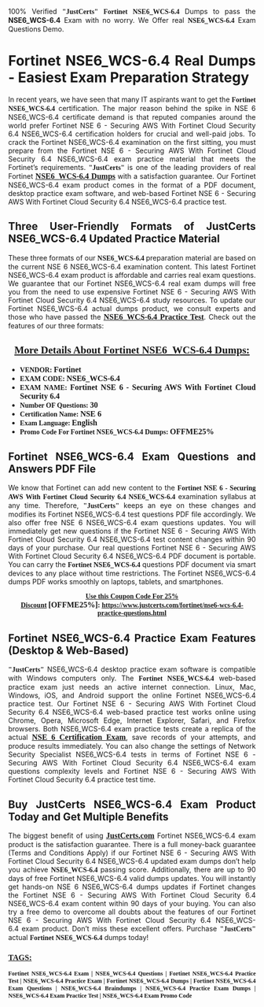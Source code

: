 <p style="text-align: justify;">100% Verified <span style="font-size:14px;"><span style="font-family:Georgia,serif;"><strong>"JustCerts"</strong></span></span> <span style="font-family:Georgia,serif;"><strong>Fortinet NSE6_WCS-6.4</strong></span> Dumps to pass the <strong>NSE6_WCS-6.4</strong> Exam with no worry. We Offer real <span style="font-family:Georgia,serif;"><strong>NSE6_WCS-6.4</strong></span> Exam Questions Demo.</p>

<h1 style="text-align: justify;"><strong>Fortinet NSE6_WCS-6.4 Real Dumps - Easiest Exam Preparation Strategy</strong></h1>

<p style="text-align: justify;">In recent years, we have seen that many IT aspirants want to get the <span style="font-family:Georgia,serif;"><strong>Fortinet NSE6_WCS-6.4</strong></span> certification. The major reason behind the spike in NSE 6 NSE6_WCS-6.4 certificate demand is that reputed companies around the world prefer Fortinet NSE 6 - Securing AWS With Fortinet Cloud Security 6.4 NSE6_WCS-6.4 certification holders for crucial and well-paid jobs. To crack the Fortinet NSE6_WCS-6.4 examination on the first sitting, you must prepare from the Fortinet NSE 6 - Securing AWS With Fortinet Cloud Security 6.4 NSE6_WCS-6.4 exam practice material that meets the Fortinet’s requirements. <span style="font-size:14px;"><span style="font-family:Georgia,serif;"><strong>"JustCerts"</strong></span></span> is one of the leading providers of real Fortinet <a href="https://www.justcerts.com/fortinet/nse6-wcs-6.4-practice-questions.html"><span style="font-size:16px;"><u><span style="font-family:Georgia,serif;"><strong>NSE6_WCS-6.4 Dumps</strong></span></u></span></a> with a satisfaction guarantee. Our Fortinet NSE6_WCS-6.4 exam product comes in the format of a PDF document, desktop practice exam software, and web-based Fortinet NSE 6 - Securing AWS With Fortinet Cloud Security 6.4 NSE6_WCS-6.4 practice test.</p>

<h2 style="text-align: justify;"><strong>Three User-Friendly Formats of JustCerts NSE6_WCS-6.4 Updated Practice Material</strong></h2>

<p style="text-align: justify;">These three formats of our <span style="font-family:Georgia,serif;"><strong>NSE6_WCS-6.4 </strong></span> preparation material are based on the current NSE 6 NSE6_WCS-6.4 examination content. This latest Fortinet NSE6_WCS-6.4 exam product is affordable and carries real exam questions. We guarantee that our Fortinet NSE6_WCS-6.4 real exam dumps will free you from the need to use expensive Fortinet NSE 6 - Securing AWS With Fortinet Cloud Security 6.4 NSE6_WCS-6.4 study resources. To update our Fortinet NSE6_WCS-6.4 actual dumps product, we consult experts and those who have passed the <a href="https://www.justcerts.com/fortinet/nse6-wcs-6.4-practice-questions.html"><u><span style="font-size:16px;"><span style="font-family:Georgia,serif;"><strong>NSE6_WCS-6.4 Practice Test</strong></span></span></u></a>. Check out the features of our three formats:</p>

<h2 style="text-align: center;"><u><strong><span style="font-family:Georgia,serif;">More Details About Fortinet NSE6_WCS-6.4 Dumps:</span></strong></u></h2>

<ul>
	<li style="text-align: justify;"><span style="font-size:14px;"><span style="font-family:Georgia,serif;"><strong>VENDOR: </strong></span></span><span style="font-size:16px;"><span style="font-family:Georgia,serif;"><strong>Fortinet</strong></span></span></li>
	<li style="text-align: justify;"><span style="font-size:14px;"><span style="font-family:Georgia,serif;"><strong>EXAM CODE: </strong></span></span><span style="font-size:16px;"><span style="font-family:Georgia,serif;"><strong>NSE6_WCS-6.4</strong></span></span></li>
	<li style="text-align: justify;"><span style="font-size:14px;"><span style="font-family:Georgia,serif;"><strong>EXAM NAME: </strong></span></span><span style="font-size:16px;"><span style="font-family:Georgia,serif;"><strong>Fortinet NSE 6 - Securing AWS With Fortinet Cloud Security 6.4</strong></span></span></li>
	<li style="text-align: justify;"><span style="font-size:14px;"><span style="font-family:Georgia,serif;"><strong>Number OF Questions: </strong></span></span><span style="font-size:16px;"><span style="font-family:Georgia,serif;"><strong>30</strong></span></span></li>
	<li style="text-align: justify;"><span style="font-size:14px;"><span style="font-family:Georgia,serif;"><strong>Certification Name: </strong></span></span><span style="font-size:16px;"><span style="font-family:Georgia,serif;"><strong>NSE 6</strong></span></span></li>
	<li style="text-align: justify;"><span style="font-size:14px;"><span style="font-family:Georgia,serif;"><strong>Exam Language: </strong></span></span><span style="font-size:16px;"><span style="font-family:Georgia,serif;"><strong>English</strong></span></span></li>
	<li style="text-align: justify;"><span style="font-size:14px;"><span style="font-family:Georgia,serif;"><strong>Promo Code For Fortinet NSE6_WCS-6.4 Dumps: </strong></span></span><span style="font-size:16px;"><span style="font-family:Georgia,serif;"><strong>OFFME25%</strong></span></span></li>
</ul>

<h2 style="text-align: justify;"><strong>Fortinet NSE6_WCS-6.4 Exam Questions and Answers PDF File</strong></h2>

<p style="text-align: justify;">We know that Fortinet can add new content to the <span style="font-family:Georgia,serif;"><strong>Fortinet NSE 6 - Securing AWS With Fortinet Cloud Security 6.4 NSE6_WCS-6.4</strong></span> examination syllabus at any time. Therefore, <span style="font-size:14px;"><span style="font-family:Georgia,serif;"><strong>"JustCerts"</strong></span></span> keeps an eye on these changes and modifies its Fortinet NSE6_WCS-6.4 test questions PDF file accordingly. We also offer free NSE 6 NSE6_WCS-6.4 exam questions updates. You will immediately get new questions if the Fortinet NSE 6 - Securing AWS With Fortinet Cloud Security 6.4 NSE6_WCS-6.4 test content changes within 90 days of your purchase. Our real questions Fortinet NSE 6 - Securing AWS With Fortinet Cloud Security 6.4 NSE6_WCS-6.4 PDF document is portable. You can carry the <span style="font-family:Georgia,serif;"><strong>Fortinet NSE6_WCS-6.4</strong></span> questions PDF document via smart devices to any place without time restrictions. The Fortinet NSE6_WCS-6.4 dumps PDF works smoothly on laptops, tablets, and smartphones.</p>

<p style="text-align: center;"><span style="font-size:14px;"><span style="font-family:Georgia,serif;"><strong><u>Use this Coupon Code For 25% Discount</u> </strong></span></span><span style="font-size:16px;"><span style="font-family:Georgia,serif;"><strong>[OFFME25%]</strong></span></span><span style="font-size:14px;"><span style="font-family:Georgia,serif;"><strong>: <u><a href="https://www.justcerts.com/fortinet/nse6-wcs-6.4-practice-questions.html">https://www.justcerts.com/fortinet/nse6-wcs-6.4-practice-questions.html</a></u></strong></span></span></p>

<h2 style="text-align: justify;"><strong>Fortinet NSE6_WCS-6.4 Practice Exam Features (Desktop & Web-Based)</strong></h2>

<p style="text-align: justify;"><span style="font-size:14px;"><span style="font-family:Georgia,serif;"><strong>"JustCerts"</strong></span></span> NSE6_WCS-6.4 desktop practice exam software is compatible with Windows computers only. The <span style="font-family:Georgia,serif;"><strong>Fortinet NSE6_WCS-6.4</strong></span> web-based practice exam just needs an active internet connection. Linux, Mac, Windows, iOS, and Android support the online Fortinet NSE6_WCS-6.4 practice test. Our Fortinet NSE 6 - Securing AWS With Fortinet Cloud Security 6.4 NSE6_WCS-6.4 web-based practice test works online using Chrome, Opera, Microsoft Edge, Internet Explorer, Safari, and Firefox browsers. Both NSE6_WCS-6.4 exam practice tests create a replica of the actual <u><a href="https://www.justcerts.com/fortinet/nse-6-certification-exams.html"><span style="font-size:16px;"><span style="font-family:Georgia,serif;"><strong>NSE 6 Certification Exam</strong></span></span></a></u>, save records of your attempts, and produce results immediately. You can also change the settings of Network Security Specialist NSE6_WCS-6.4 tests in terms of Fortinet NSE 6 - Securing AWS With Fortinet Cloud Security 6.4 NSE6_WCS-6.4 exam questions complexity levels and Fortinet NSE 6 - Securing AWS With Fortinet Cloud Security 6.4 practice test time.</p>

<h2 style="text-align: justify;"><strong>Buy JustCerts NSE6_WCS-6.4 Exam Product Today and Get Multiple Benefits</strong></h2>

<p style="text-align: justify;">The biggest benefit of using <a href="https://www.justcerts.com/"><u><span style="font-size:16px;"><span style="font-family:Georgia,serif;"><strong>JustCerts.com</strong></span></span></u></a> Fortinet NSE6_WCS-6.4 exam product is the satisfaction guarantee. There is a full money-back guarantee (Terms and Conditions Apply) if our Fortinet NSE 6 - Securing AWS With Fortinet Cloud Security 6.4 NSE6_WCS-6.4 updated exam dumps don’t help you achieve <span style="font-family:Georgia,serif;"><strong>NSE6_WCS-6.4 </strong></span> passing score. Additionally, there are up to 90 days of free Fortinet NSE6_WCS-6.4 valid dumps updates. You will instantly get hands-on NSE 6 NSE6_WCS-6.4 dumps updates if Fortinet changes the Fortinet NSE 6 - Securing AWS With Fortinet Cloud Security 6.4 NSE6_WCS-6.4 exam content within 90 days of your buying. You can also try a free demo to overcome all doubts about the features of our Fortinet NSE 6 - Securing AWS With Fortinet Cloud Security 6.4 NSE6_WCS-6.4 exam product. Don’t miss these excellent offers. Purchase <span style="font-size:14px;"><span style="font-family:Georgia,serif;"><strong>"JustCerts"</strong></span></span> actual <span style="font-family:Georgia,serif;"><strong>Fortinet NSE6_WCS-6.4</strong></span> dumps today!</p>

<h3 style="text-align: justify;"><u><span style="font-size:16px;"><span style="font-family:Georgia,serif;"><strong>TAGS:</strong></span></span></u></h3>

<p style="text-align: justify;"><span style="font-size:12px;"><span style="font-family:Georgia,serif;"><strong>Fortinet NSE6_WCS-6.4 Exam | NSE6_WCS-6.4 Questions | Fortinet NSE6_WCS-6.4 Practice Test | NSE6_WCS-6.4 Practice Exam | Fortinet NSE6_WCS-6.4 Dumps | Fortinet NSE6_WCS-6.4 Exam Questions | NSE6_WCS-6.4 Braindumps | NSE6_WCS-6.4 Practice Exam Dumps | NSE6_WCS-6.4 Exam Practice Test | NSE6_WCS-6.4 Exam Promo Code </strong></span></span></p>
